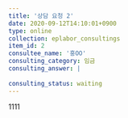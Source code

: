 ```yaml
---
title: '상담 요청 2'
date: 2020-09-12T14:10:01+0900
type: online
collection: eplabor_consultings
item_id: 2
consultee_name: '홍OO'
consulting_category: 임금
consulting_answer: |
    
consulting_status: waiting
---
```


1111
